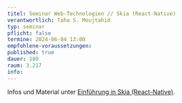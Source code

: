 ```yaml
---
titel: Seminar Web-Technologien // Skia (React-Native)
verantwortlich: Taha S. Moujtahid
typ: seminar
pflicht: false
termine: 2024-06-04 13:00
empfohlene-voraussetzungen: 
published: true
dauer: 180
raum: 3.217
info: 
---
```


Infos und Material unter [Einführung in Skia (React-Native)](https://th-koeln.github.io/mi-master-wtw/workshops/2024/Skia/index/).

